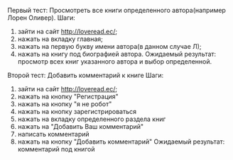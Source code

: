 Первый тест: Просмотреть все книги определенного автора(например Лорен Оливер).
Шаги: 
1. зайти на сайт http://loveread.ec/;
2. нажать на вкладку главная;
3. нажать на первую букву имени автора(в данном случае Л);
4. нажать на книгу под биографией автора. 
Ожидаемый результат: просмотр всех книг указанного автора и выбор определенной.

Второй тест: Добавить комментарий к книге
Шаги: 
1. зайти на сайт http://loveread.ec/;
2. нажать на кнопку "Регистрация"
3. нажать на кнопку "я не робот"
4. нажать на кнопку зарегистрироваться
5. нажать на вкладку определенного раздела книг
6. нажать на "Добавить Ваш комментарий"
7. написать комментарий
8. нажать на кнопку "Добавить комментарий"
Ожидаемый результат: комментарий под книгой